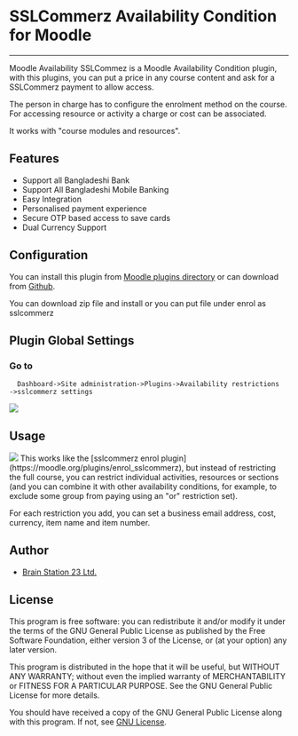 # SSLCommerz Availability Condition for Moodle
----------------------------------------------

Moodle Availability SSLCommez is a Moodle Availability Condition plugin, with this plugins, you can put a price in any course content and ask for a SSLCommerz payment to allow access.

The person in charge has to configure the enrolment method on the course. For accessing resource or activity a charge or cost can be associated.

It works with "course modules and resources".


## Features
- Support all Bangladeshi Bank
- Support All Bangladeshi Mobile Banking
- Easy Integration
- Personalised payment experience
- Secure OTP based access to save cards
- Dual Currency Support

## Configuration

You can install this plugin from [Moodle plugins directory](https://moodle.org/plugins) or can download from [Github](https://github.com/eLearning-BS23/moodle-availability_sslcommerz).

You can download zip file and install or you can put file under enrol as sslcommerz

## Plugin Global Settings
### Go to
```
  Dashboard->Site administration->Plugins->Availability restrictions
->sslcommerz settings
```

<img src="https://i.imgur.com/tlj8TH5.png">

## Usage

<img src="https://i.imgur.com/IEqpHAL.png">
This works like the [sslcommerz enrol plugin](https://moodle.org/plugins/enrol_sslcommerz), but instead of restricting the full course, you can restrict individual activities, resources or sections (and you can combine it with other availability conditions, for example, to exclude some group from paying using an "or" restriction set).

For each restriction you add, you can set a business email address, cost, currency, item name and item number.

## Author
- [Brain Station 23 Ltd.](https://brainstation-23.com)

## License
This program is free software: you can redistribute it and/or modify it under the terms of the GNU General Public License as published by the Free Software Foundation, either version 3 of the License, or (at your option) any later version.

This program is distributed in the hope that it will be useful, but WITHOUT ANY WARRANTY; without even the implied warranty of MERCHANTABILITY or FITNESS FOR A PARTICULAR PURPOSE. See the GNU General Public License for more details.

You should have received a copy of the GNU General Public License along with this program. If not, see [GNU License](http://www.gnu.org/licenses/).
